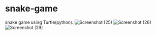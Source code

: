# snake-game
snake game using Turtle(python).
![Screenshot (25)](https://user-images.githubusercontent.com/52150012/108670698-58cc4380-7505-11eb-9f67-cfaedef38568.png)
![Screenshot (26)](https://user-images.githubusercontent.com/52150012/108670713-5c5fca80-7505-11eb-8890-ebcab7dc11fc.png)
![Screenshot (29)](https://user-images.githubusercontent.com/52150012/108670733-641f6f00-7505-11eb-8f72-1f80a4421612.png)

